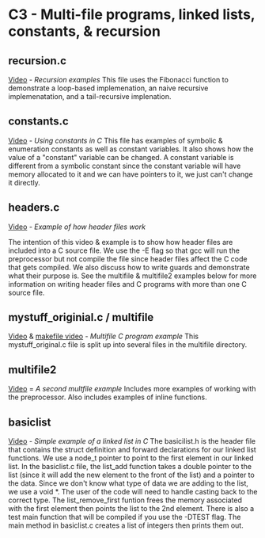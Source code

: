 # C3 - Multi-file programs, linked lists, constants, & recursion

## recursion.c

[Video](https://youtu.be/apSfrXPSRNg) - *Recursion examples*
This file uses the Fibonacci function to demonstrate a loop-based implemenation, an naive recursive implemenatation, and a tail-recursive implenation.  

## constants.c

[Video](https://youtu.be/svbqz77Fox4) - *Using constants in C*
This file has examples of symbolic & enumeration constants as well as constant variables.  It also shows how the value of a "constant" variable can be changed.  A constant variable is different from a symbolic constant since the constant variable will have memory allocated to it and we can have pointers to it, we just can't change it directly.  

## headers.c

[Video](https://youtu.be/dtlTKLIupgs) - *Example of how header files work*

The intention of this video & example is to show how header files are included into a C source file.  We use the -E flag so that gcc will run the preprocessor but not compile the file since header files affect the C code that gets compiled.  We also discuss how to write guards and demonstrate what their purpose is.  See the multifile & multifile2 examples below for more information on writing header files and C programs with more than one C source file.

## mystuff_originial.c / multifile

[Video](https://youtu.be/lJdCQPuFiOE) & [makefile video](https://youtu.be/rnPmx6-AiOs) - *Multifile C program example*
This mystuff_original.c file is split up into several files in the multifile directory.

## multifile2

[Video](https://youtu.be/lGfscPcDegY) = *A second multfile example*
Includes more examples of working with the preprocessor.  Also includes examples of inline functions.

## basiclist

[Video](https://youtu.be/yBF8AxoSO6I) - *Simple example of a linked list in C*
The basicilist.h is the header file that contains the struct definition and forward declarations for our linked list functions.  We use a node_t pointer to point to the first element in our linked list.  In the basiclist.c file, the list_add function takes a double pointer to the list (since it will add the new element to the front of the list) and a pointer to the data.  Since we don't know what type of data we are adding to the list, we use a void *.  The user of the code will need to handle casting back to the correct type.  The list_remove_first funtion frees the memory associated with the first element then points the list to the 2nd element.  There is also a test main function that will be compiled if you use the -DTEST flag.  The main method in basiclist.c creates a list of integers then prints them out.  
